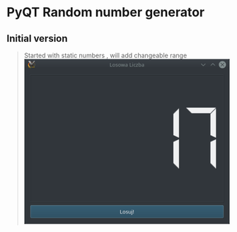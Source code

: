 # PyQT Random number generator

## Initial version
>Started with static numbers , will add changeable range
>![Init version](screenshoots/screen1.png "Just the simple PyQT design")
